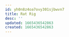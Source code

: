 ```yaml
---
id: yh0n8z4oa7ovy301sjbwvn7
title: Rat Rig
desc: ''
updated: 1665436542863
created: 1665436542863
---
```

